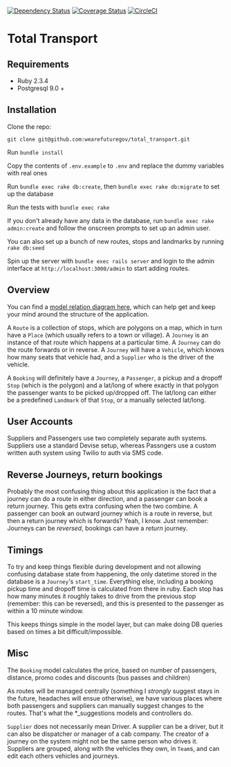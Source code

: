 [![Dependency Status](http://img.shields.io/gemnasium/wearefuturegov/total_transport.svg?style=flat-square)](https://gemnasium.com/wearefuturegov/total_transport)
[![Coverage Status](http://img.shields.io/coveralls/wearefuturegov/total_transport.svg?style=flat-square)](https://coveralls.io/r/wearefuturegov/total_transport)
[![CircleCI](https://img.shields.io/circleci/project/github/wearefuturegov/total_transport.svg?style=flat-square)](https://circleci.com/gh/wearefuturegov/total_transport)

Total Transport
===============

Requirements
------------

* Ruby 2.3.4
* Postgresql 9.0 +

Installation
------------

Clone the repo:

```
git clone git@github.com:wearefuturegov/total_transport.git
```

Run `bundle install`

Copy the contents of `.env.example` to `.env` and replace the dummy variables with real ones

Run `bundle exec rake db:create`, then `bundle exec rake db:migrate` to set up the database

Run the tests with `bundle exec rake`

If you don't already have any data in the database, run `bundle exec rake admin:create` and follow the onscreen prompts to set up an admin user.

You can also set up a bunch of new routes, stops and landmarks by running `rake db:seed`

Spin up the server with `bundle exec rails server` and login to the admin interface at `http://localhost:3000/admin` to start adding routes.

Overview
-------

You can find a [model relation diagram here](./docs/erd.png), which can help get and keep your mind around the structure of the application.

A `Route` is a collection of stops, which are polygons on a map, which in turn have a `Place` (which usually refers to a town or village). A `Journey` is an instance of that route which happens at a particular time. A `Journey` can do the route forwards or in reverse. A `Journey` will have a `Vehicle`, which knows how many seats that vehicle had, and a `Supplier` who is the driver of the vehicle.

A `Booking` will definitely have a `Journey`, a `Passenger`, a pickup and a dropoff `Stop` (which is the polygon) and a lat/long of where exactly in that polygon the passenger wants to be picked up/dropped off. The lat/long can either be a predefined `Landmark` of that `Stop`, or a manually selected lat/long.

User Accounts
-------------

Suppliers and Passengers use two completely separate auth systems. Suppliers use a standard Devise setup, whereas Passngers use a custom written auth system using Twilio to auth via SMS code.

Reverse Journeys, return bookings
---------------------------------

Probably the most confusing thing about this application is the fact that a journey can do a route in either direction, and a passenger can book a return journey. This gets extra confusing when the two combine. A passenger can book an outward journey which is a route in reverse, but then a return journey which is forwards? Yeah, I know. Just remember: Journeys can be *reversed*, bookings can have a *return* journey.

Timings
-------

To try and keep things flexible during development and not allowing confusing database state from happening, the only datetime stored in the database is a `Journey`'s `start_time`. Everything else, including a booking pickup time and dropoff time is calculated from there in ruby. Each stop has how many minutes it roughly takes to drive from the previous stop (remember: this can be reversed), and this is presented to the passenger as within a 10 minute window.

This keeps things simple in the model layer, but can make doing DB queries based on times a bit difficult/impossible.

Misc
----

The `Booking` model calculates the price, based on number of passengers, distance, promo codes and discounts (bus passes and children)

As routes will be managed centrally (something I *strongly* suggest stays in the future, headaches will ensue otherwise), we have various places where both passengers and suppliers can manually suggest changes to the routes. That's what the \*\_suggestions models and controllers do.

`Supplier` does not necessarily mean Driver. A supplier can be a driver, but it can also be dispatcher or manager of a cab company. The creator of a journey on the system might not be the same person who drives it. Suppliers are grouped, along with the vehicles they own, in `Team`s, and can edit each others vehicles and journeys.
